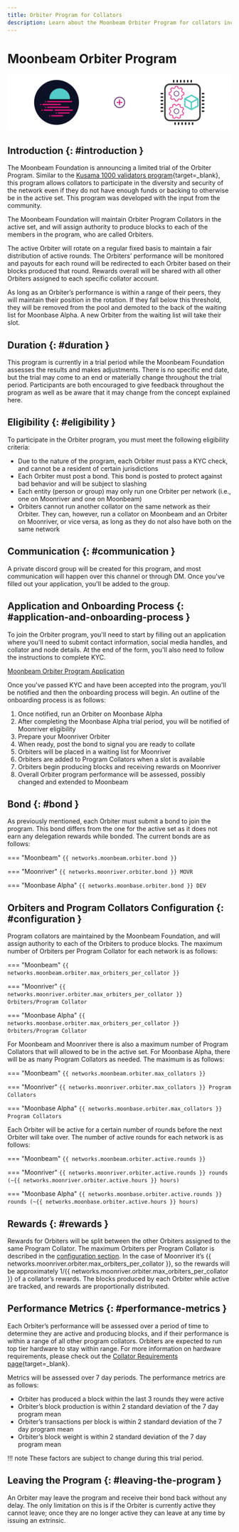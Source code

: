 ```yaml
---
title: Orbiter Program for Collators
description: Learn about the Moonbeam Orbiter Program for collators including the eligibility criteria, bond requirements, rewards, performance metrics, & more.
---
```


# Moonbeam Orbiter Program

![Collator Moonbeam Banner](/images/node-operators/networks/collators/collator-banner.png)

## Introduction {: #introduction }

The Moonbeam Foundation is announcing a limited trial of the Orbiter Program. Similar to the [Kusama 1000 validators program](https://thousand-validators.kusama.network/){target=_blank}, this program allows collators to participate in the diversity and security of the network even if they do not have enough funds or backing to otherwise be in the active set. This program was developed with the input from the community.

The Moonbeam Foundation will maintain Orbiter Program Collators in the active set, and will assign authority to produce blocks to each of the members in the program, who are called Orbiters. 

The active Orbiter will rotate on a regular fixed basis to maintain a fair distribution of active rounds. The Orbiters’ performance will be monitored and payouts for each round will be redirected to each Orbiter based on their blocks produced that round. Rewards overall will be shared with all other Orbiters assigned to each specific collator account. 

As long as an Orbiter’s performance is within a range of their peers, they will maintain their position in the rotation. If they fall below this threshold, they will be removed from the pool and demoted to the back of the waiting list for Moonbase Alpha. A new Orbiter from the waiting list will take their slot. 

## Duration {: #duration }

This program is currently in a trial period while the Moonbeam Foundation assesses the results and makes adjustments. There is no specific end date, but the trial may come to an end or materially change throughout the trial period. Participants are both encouraged to give feedback throughout the program as well as be aware that it may change from the concept explained here.

## Eligibility {: #eligibility }

To participate in the Orbiter program, you must meet the following eligibility criteria:

- Due to the nature of the program, each Orbiter must pass a KYC check, and cannot be a resident of certain jurisdictions
- Each Orbiter must post a bond.  This bond is posted to protect against bad behavior and will be subject to slashing
- Each entity (person or group) may only run one Orbiter per network (i.e., one on Moonriver and one on Moonbeam)
- Orbiters cannot run another collator on the same network as their Orbiter. They can, however, run a collator on Moonbeam and an Orbiter on Moonriver, or vice versa, as long as they do not also have both on the same network

## Communication {: #communication }

A private discord group will be created for this program, and most communication will happen over this channel or through DM. Once you've filled out your application, you'll be added to the group.

## Application and Onboarding Process {: #application-and-onboarding-process }

To join the Orbiter program, you'll need to start by filling out an application where you'll need to submit contact information, social media handles, and collator and node details. At the end of the form, you'll also need to follow the instructions to complete KYC.

<div class="button-wrapper">
    <a href="https://docs.google.com/forms/d/e/1FAIpQLSewdSAFgs0ZbgvlflmZbHrSpe6uH9HdXdGIL7i07AB2pFgxVQ/viewform" target="_blank" class="md-button">Moonbeam Orbiter Program Application</a>
</div>

Once you've passed KYC and have been accepted into the program, you'll be notified and then the onboarding process will begin. An outline of the onboarding process is as follows:

1. Once notified, run an Orbiter on Moonbase Alpha
2. After completing the Moonbase Alpha trial period, you will be notified of Moonriver eligibility 
3. Prepare your Moonriver Orbiter
4. When ready, post the bond to signal you are ready to collate
5. Orbiters will be placed in a waiting list for Moonriver
6. Orbiters are added to Program Collators when a slot is available
7. Orbiters begin producing blocks and receiving rewards on Moonriver
8. Overall Orbiter program performance will be assessed, possibly changed and extended to Moonbeam

## Bond {: #bond }

As previously mentioned, each Orbiter must submit a bond to join the program. This bond differs from the one for the active set as it does not earn any delegation rewards while bonded. The current bonds are as follows:

=== "Moonbeam"
    ```
    {{ networks.moonbeam.orbiter.bond }}
    ```

=== "Moonriver"
    ```
    {{ networks.moonriver.orbiter.bond }} MOVR
    ```

=== "Moonbase Alpha"
    ```
    {{ networks.moonbase.orbiter.bond }} DEV
    ```

## Orbiters and Program Collators Configuration {: #configuration }

Program collators are maintained by the Moonbeam Foundation, and will assign authority to each of the Orbiters to produce blocks. The maximum number of Orbiters per Program Collator for each network is as follows:

=== "Moonbeam"
    ```
    {{ networks.moonbeam.orbiter.max_orbiters_per_collator }}
    ```

=== "Moonriver"
    ```
    {{ networks.moonriver.orbiter.max_orbiters_per_collator }} Orbiters/Program Collator
    ```

=== "Moonbase Alpha"
    ```
    {{ networks.moonbase.orbiter.max_orbiters_per_collator }} Orbiters/Program Collator
    ```

For Moonbeam and Moonriver there is also a maximum number of Program Collators that will allowed to be in the active set. For Moonbase Alpha, there will be as many Program Collators as needed. The maximum is as follows:

=== "Moonbeam"
    ```
    {{ networks.moonbeam.orbiter.max_collators }}
    ```

=== "Moonriver"
    ```
    {{ networks.moonriver.orbiter.max_collators }} Program Collators
    ```

=== "Moonbase Alpha"
    ```
    {{ networks.moonbase.orbiter.max_collators }} Program Collators
    ```

Each Orbiter will be active for a certain number of rounds before the next Orbiter will take over. The number of active rounds for each network is as follows:

=== "Moonbeam"
    ```
    {{ networks.moonbeam.orbiter.active.rounds }}
    ```

=== "Moonriver"
    ```
    {{ networks.moonriver.orbiter.active.rounds }} rounds (~{{ networks.moonriver.orbiter.active.hours }} hours)
    ```

=== "Moonbase Alpha"
    ```
    {{ networks.moonbase.orbiter.active.rounds }} rounds (~{{ networks.moonbase.orbiter.active.hours }} hours)
    ```

## Rewards {: #rewards }

Rewards for Orbiters will be split between the other Orbiters assigned to the same Program Collator. The maximum Orbiters per Program Collator is described in the [configuration section](#configuration). In the case of Moonriver it’s {{ networks.moonriver.orbiter.max_orbiters_per_collator }}, so the rewards will be approximately 1/{{ networks.moonriver.orbiter.max_orbiters_per_collator }} of a collator’s rewards. The blocks produced by each Orbiter while active are tracked, and rewards are proportionally distributed.

## Performance Metrics {: #performance-metrics }

Each Orbiter’s performance will be assessed over a period of time to determine they are active and producing blocks, and if their performance is within a range of all other program collators. Orbiters are expected to run top tier hardware to stay within range. For more information on hardware requirements, please check out the [Collator Requirements page](https://docs.moonbeam.network/node-operators/networks/collators/requirements/){target=_blank}. 

Metrics will be assessed over 7 day periods. The performance metrics are as follows:

- Orbiter has produced a block within the last 3 rounds they were active 
- Orbiter’s block production is within 2 standard deviation of the 7 day program mean
- Orbiter’s transactions per block is within 2 standard deviation of the 7 day program mean 
- Orbiter’s block weight is within 2 standard deviation of the 7 day program mean

!!! note
    These factors are subject to change during this trial period.

## Leaving the Program {: #leaving-the-program }

An Orbiter may leave the program and receive their bond back without any delay. The only limitation on this is if the Orbiter is currently active they cannot leave; once they are no longer active they can leave at any time by issuing an extrinsic.
